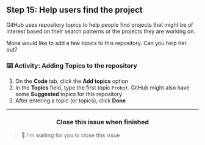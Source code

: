 ## Step 15: Help users find the project

GitHub uses repository topics to help people find projects that might be of interest based on their search patterns or the projects they are working on.

Mona would like to add a few topics to this repository. Can you help her out?

### :keyboard: Activity: Adding Topics to the repository

1. On the **Code** tab, click the **Add topics** option
1. In the **Topics** field, type the first topic `Probot`. GitHub might also have some **Suggested** topics for this repository
1. After entering a topic (or topics), click **Done**

<hr>
<h3 align="center">Close this issue when finished</h3>

> :robot: I'm waiting for you to close this issue

